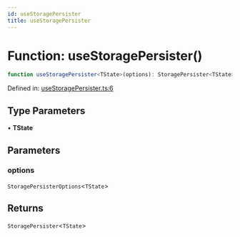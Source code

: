 ```yaml
---
id: useStoragePersister
title: useStoragePersister
---
```


<!-- DO NOT EDIT: this page is autogenerated from the type comments -->

# Function: useStoragePersister()

```ts
function useStoragePersister<TState>(options): StoragePersister<TState>
```

Defined in: [useStoragePersister.ts:6](https://github.com/TanStack/pacer/blob/main/packages/react-persister/src/storage-persister/useStoragePersister.ts#L6)

## Type Parameters

• **TState**

## Parameters

### options

`StoragePersisterOptions`\<`TState`\>

## Returns

`StoragePersister`\<`TState`\>
